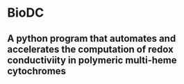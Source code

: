 # BioDC 
## A python program that automates and accelerates the computation of redox conductiviity in polymeric multi-heme cytochromes 
